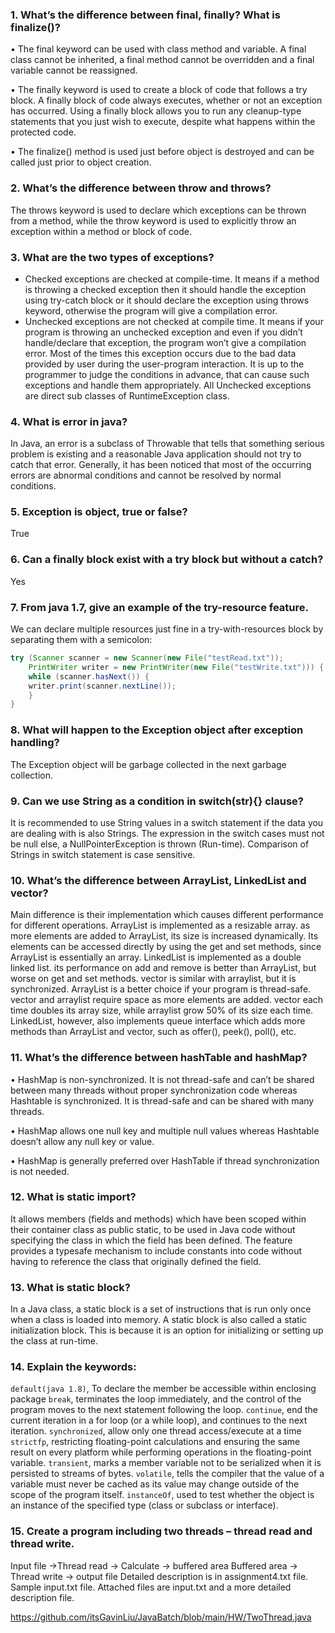 ### 1. What’s the difference between final, finally? What is finalize()?
•	The final keyword can be used with class method and variable. A final class cannot be inherited, a final method cannot be overridden and a final variable cannot be reassigned.

•	The finally keyword is used to create a block of code that follows a try block. A finally block of code always executes, whether or not an exception has occurred. Using a finally block allows you to run any cleanup-type statements that you just wish to execute, despite what happens within the protected code.

•	The finalize() method is used just before object is destroyed and can be called just prior to object creation.

### 2. What’s the difference between throw and throws?
The throws keyword is used to declare which exceptions can be thrown from a method, while the throw keyword is used to explicitly throw an exception within a method or block of code.

### 3. What are the two types of exceptions?
- Checked exceptions are checked at compile-time. It means if a method is throwing a checked exception then it should handle the exception using try-catch block or it should declare the exception using throws keyword, otherwise the program will give a compilation error.
- Unchecked exceptions are not checked at compile time. It means if your program is throwing an unchecked exception and even if you didn’t handle/declare that exception, the program won’t give a compilation error. Most of the times this exception occurs due to the bad data provided by user during the user-program interaction. It is up to the programmer to judge the conditions in advance, that can cause such exceptions and handle them appropriately. All Unchecked exceptions are direct sub classes of RuntimeException class.

### 4. What is error in java?
In Java, an error is a subclass of Throwable that tells that something serious problem is existing and a reasonable Java application should not try to catch that error. Generally, it has been noticed that most of the occurring errors are abnormal conditions and cannot be resolved by normal conditions.

### 5. Exception is object, true or false?
True

### 6. Can a finally block exist with a try block but without a catch?
Yes

### 7. From java 1.7, give an example of the try-resource feature.
We can declare multiple resources just fine in a try-with-resources block by separating them with a semicolon:
```java
try (Scanner scanner = new Scanner(new File("testRead.txt"));
    PrintWriter writer = new PrintWriter(new File("testWrite.txt"))) {
    while (scanner.hasNext()) {
	writer.print(scanner.nextLine());
    }
}
```

### 8. What will happen to the Exception object after exception handling?
The Exception object will be garbage collected in the next garbage collection.

### 9. Can we use String as a condition in switch(str){} clause?
It is recommended to use String values in a switch statement if the data you are dealing with is also Strings. The expression in the switch cases must not be null else, a NullPointerException is thrown (Run-time). Comparison of Strings in switch statement is case sensitive.

### 10. What’s the difference between ArrayList, LinkedList and vector?
Main difference is their implementation which causes different performance for different operations.  ArrayList is implemented as a resizable array. as more elements are added to ArrayList, its size is increased dynamically. Its elements can be accessed directly by using the get and set methods, since ArrayList is essentially an array. LinkedList is implemented as a double linked list. its performance on add and remove is better than ArrayList, but worse on get and set methods. vector is similar with arraylist, but it is synchronized. ArrayList is a better choice if your program is thread-safe. vector and arraylist require space as more elements are added. vector each time doubles its array size, while arraylist grow 50% of its size each time. LinkedList, however, also implements queue interface which adds more methods than ArrayList and vector, such as offer(), peek(), poll(), etc.  

### 11. What’s the difference between hashTable and hashMap?
•	HashMap is non-synchronized. It is not thread-safe and can’t be shared between many threads without proper synchronization code whereas Hashtable is synchronized. It is thread-safe and can be shared with many threads.

•	HashMap allows one null key and multiple null values whereas Hashtable doesn’t allow any null key or value.

•	HashMap is generally preferred over HashTable if thread synchronization is not needed.

### 12. What is static import?
It allows members (fields and methods) which have been scoped within their container class as public static, to be used in Java code without specifying the class in which the field has been defined. The feature provides a typesafe mechanism to include constants into code without having to reference the class that originally defined the field.

### 13. What is static block?
In a Java class, a static block is a set of instructions that is run only once when a class is loaded into memory. A static block is also called a static initialization block. This is because it is an option for initializing or setting up the class at run-time.

### 14. Explain the keywords:
`default(java 1.8)`, To declare the member be accessible within enclosing package
`break`, terminates the loop immediately, and the control of the program moves to the next statement following the loop.
`continue`, end the current iteration in a for loop (or a while loop), and continues to the next iteration.
`synchronized`, allow only one thread access/execute at a time
`strictfp`, restricting floating-point calculations and ensuring the same result on every platform while performing operations in the floating-point variable.
`transient`, marks a member variable not to be serialized when it is persisted to streams of bytes.
`volatile`, tells the compiler that the value of a variable must never be cached as its value may change outside of the scope of the program itself.
`instanceOf`, used to test whether the object is an instance of the specified type (class or subclass or interface).

### 15. Create a program including two threads – thread read and thread write.
Input file ->Thread read -> Calculate -> buffered area
Buffered area -> Thread write -> output file
Detailed description is in assignment4.txt file.
Sample input.txt file.
Attached files are input.txt and a more detailed description file.

https://github.com/itsGavinLiu/JavaBatch/blob/main/HW/TwoThread.java
